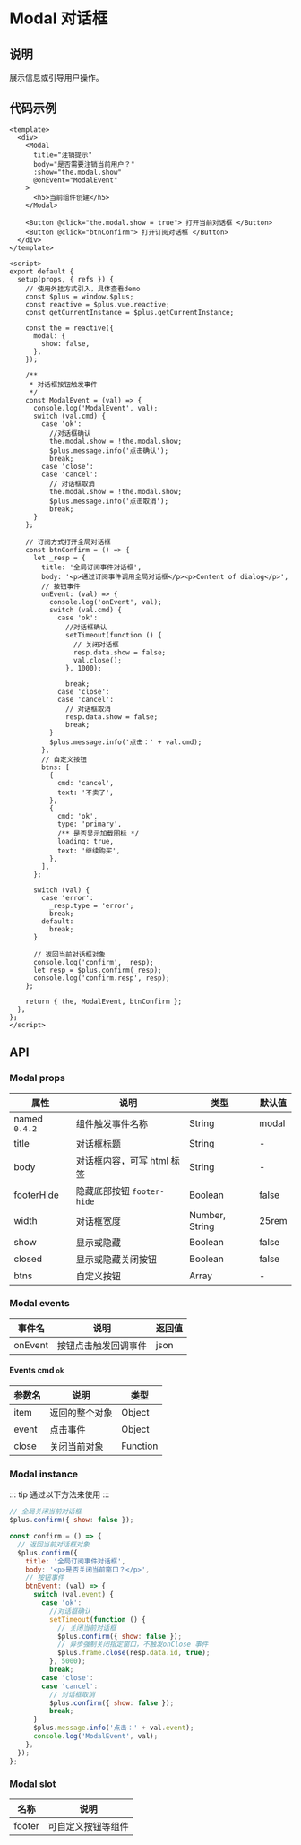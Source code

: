 # Modal 对话框

## 说明

展示信息或引导用户操作。

## 代码示例

<CodeRun auto editable>

```vue
<template>
  <div>
    <Modal
      title="注销提示"
      body="是否需要注销当前用户？"
      :show="the.modal.show"
      @onEvent="ModalEvent"
    >
      <h5>当前组件创建</h5>
    </Modal>

    <Button @click="the.modal.show = true"> 打开当前对话框 </Button>
    <Button @click="btnConfirm"> 打开订阅对话框 </Button>
  </div>
</template>

<script>
export default {
  setup(props, { refs }) {
    // 使用外挂方式引入，具体查看demo
    const $plus = window.$plus;
    const reactive = $plus.vue.reactive;
    const getCurrentInstance = $plus.getCurrentInstance;

    const the = reactive({
      modal: {
        show: false,
      },
    });

    /**
     * 对话框按钮触发事件
     */
    const ModalEvent = (val) => {
      console.log('ModalEvent', val);
      switch (val.cmd) {
        case 'ok':
          //对话框确认
          the.modal.show = !the.modal.show;
          $plus.message.info('点击确认');
          break;
        case 'close':
        case 'cancel':
          // 对话框取消
          the.modal.show = !the.modal.show;
          $plus.message.info('点击取消');
          break;
      }
    };

    // 订阅方式打开全局对话框
    const btnConfirm = () => {
      let _resp = {
        title: '全局订阅事件对话框',
        body: '<p>通过订阅事件调用全局对话框</p><p>Content of dialog</p>',
        // 按钮事件
        onEvent: (val) => {
          console.log('onEvent', val);
          switch (val.cmd) {
            case 'ok':
              //对话框确认
              setTimeout(function () {
                // 关闭对话框
                resp.data.show = false;
                val.close();
              }, 1000);

              break;
            case 'close':
            case 'cancel':
              // 对话框取消
              resp.data.show = false;
              break;
          }
          $plus.message.info('点击：' + val.cmd);
        },
        // 自定义按钮
        btns: [
          {
            cmd: 'cancel',
            text: '不卖了',
          },
          {
            cmd: 'ok',
            type: 'primary',
            /** 是否显示加载图标 */
            loading: true,
            text: '继续购买',
          },
        ],
      };

      switch (val) {
        case 'error':
          _resp.type = 'error';
          break;
        default:
          break;
      }

      // 返回当前对话框对象
      console.log('confirm', _resp);
      let resp = $plus.confirm(_resp);
      console.log('confirm.resp', resp);
    };

    return { the, ModalEvent, btnConfirm };
  },
};
</script>
```

</CodeRun>

## API

### Modal props

| 属性          | 说明                       | 类型           | 默认值 |
| ------------- | -------------------------- | -------------- | ------ |
| named `0.4.2` | 组件触发事件名称           | String         | modal  |
| title         | 对话框标题                 | String         | -      |
| body          | 对话框内容，可写 html 标签 | String         | -      |
| footerHide    | 隐藏底部按钮 `footer-hide` | Boolean        | false  |
| width         | 对话框宽度                 | Number, String | 25rem  |
| show          | 显示或隐藏                 | Boolean        | false  |
| closed        | 显示或隐藏关闭按钮         | Boolean        | false  |
| btns          | 自定义按钮                 | Array          | -      |

<!-- - props 参数默认值

```json
  /** 组件命名 */
    named: {
      type: [String, Number],
      default: 'modal'
    },
    /** 主题 */
    title: {
      type: String,
      default: null,
    },
    /** 内容 */
    body: {
      type: String,
      default: null,
    },
    /** 类别 */
    type: {
      validator (value) {
        return bll.array.test(value, ['info', 'error', 'success', 'warning']);
      },
      default: null
    },
    /** 是否显示 */
    show: {
      type: Boolean,
      default: true
    },
    /** 是否显示关闭按钮 */
    closed: {
      type: Boolean,
      default: true
    },
    /** 是否显示按钮栏 */
    footerHide: {
      type: Boolean,
      default: false
    },
    /** 按钮定义 */
    btns: {
      type: Array,
      default () {
        return [{
          cmd: 'cancel',
          text: '取消',
        }, {
          cmd: 'ok',
          text: '确认',
          type: 'primary',
          /** 是否显示加载图标 */
          loading: true,

        }];
      }
    }
``` -->

### Modal events

| 事件名  | 说明                 | 返回值 |
| ------- | -------------------- | ------ |
| onEvent | 按钮点击触发回调事件 | json   |

#### Events cmd `ok`

| 参数名 | 说明           | 类型     |
| ------ | -------------- | -------- |
| item   | 返回的整个对象 | Object   |
| event  | 点击事件       | Object   |
| close  | 关闭当前对象   | Function |

### Modal instance

::: tip
通过以下方法来使用
:::

```js
// 全局关闭当前对话框
$plus.confirm({ show: false });

const confirm = () => {
  // 返回当前对话框对象
  $plus.confirm({
    title: '全局订阅事件对话框',
    body: '<p>是否关闭当前窗口？</p>',
    // 按钮事件
    btnEvent: (val) => {
      switch (val.event) {
        case 'ok':
          //对话框确认
          setTimeout(function () {
            // 关闭当前对话框
            $plus.confirm({ show: false });
            // 异步强制关闭指定窗口，不触发onClose 事件
            $plus.frame.close(resp.data.id, true);
          }, 5000);
          break;
        case 'close':
        case 'cancel':
          // 对话框取消
          $plus.confirm({ show: false });
          break;
      }
      $plus.message.info('点击：' + val.event);
      console.log('ModalEvent', val);
    },
  });
};
```

### Modal slot

| 名称   | 说明               |
| ------ | ------------------ |
| footer | 可自定义按钮等组件 |
